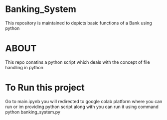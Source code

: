 # Banking_System
This repository is maintained to depicts basic functions of a Bank using python

# ABOUT
This repo conatins a python script which deals with the concept of file handling in python 

# To Run this project
Go to main.ipynb you will redirected to google colab platform where you can run or im providing python script along with you can run it using command python banking_system.py
